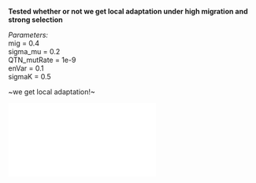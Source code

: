 **Tested whether or not we get local adaptation under high migration and strong selection**

*Parameters:*  
mig = 0.4  
sigma_mu = 0.2  
QTN_mutRate = 1e-9  
enVar = 0.1  
sigmaK = 0.5  

~we get local adaptation!~

![Test For Local Adaptation](../figures/20200903/20200903_testLA.pdf)
